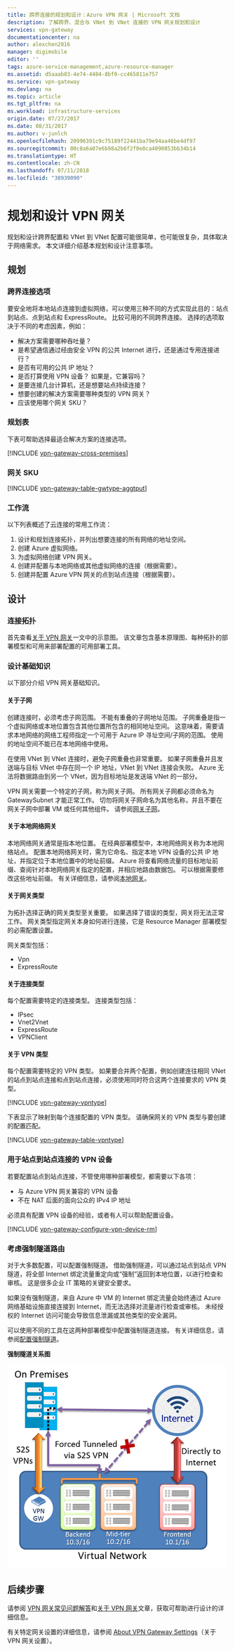 ```yaml
---
title: 跨界连接的规划和设计：Azure VPN 网关 | Microsoft 文档
description: 了解跨界、混合与 VNet 到 VNet 连接的 VPN 网关规划和设计
services: vpn-gateway
documentationcenter: na
author: alexchen2016
manager: digimobile
editor: ''
tags: azure-service-management,azure-resource-manager
ms.assetid: d5aaab83-4e74-4484-8bf0-cc465811e757
ms.service: vpn-gateway
ms.devlang: na
ms.topic: article
ms.tgt_pltfrm: na
ms.workload: infrastructure-services
origin.date: 07/27/2017
ms.date: 08/31/2017
ms.author: v-junlch
ms.openlocfilehash: 20996391c9c75189f22441ba79e94aa46be4df97
ms.sourcegitcommit: 00c8a6a07e6b98a2b6f2f0e8ca4090853bb34b14
ms.translationtype: HT
ms.contentlocale: zh-CN
ms.lasthandoff: 07/11/2018
ms.locfileid: "38939090"
---
```

# <a name="planning-and-design-for-vpn-gateway"></a>规划和设计 VPN 网关

规划和设计跨界配置和 VNet 到 VNet 配置可能很简单，也可能很复杂，具体取决于网络需求。 本文详细介绍基本规划和设计注意事项。

## <a name="planning"></a>规划

### <a name="compare"></a>跨界连接选项

要安全地将本地站点连接到虚拟网络，可以使用三种不同的方式实现此目的：站点到站点、点到站点和 ExpressRoute。 比较可用的不同跨界连接。 选择的选项取决于不同的考虑因素，例如：

- 解决方案需要哪种吞吐量？
- 是希望通信通过经由安全 VPN 的公共 Internet 进行，还是通过专用连接进行？
- 是否有可用的公共 IP 地址？
- 是否打算使用 VPN 设备？ 如果是，它兼容吗？
- 是要连接几台计算机，还是想要站点持续连接？
- 想要创建的解决方案需要哪种类型的 VPN 网关？
- 应该使用哪个网关 SKU？

### <a name="planningtable"></a>规划表

下表可帮助选择最适合解决方案的连接选项。

[!INCLUDE [vpn-gateway-cross-premises](../../includes/vpn-gateway-cross-premises-include.md)]

### <a name="gwsku"></a>网关 SKU

[!INCLUDE [vpn-gateway-table-gwtype-aggtput](../../includes/vpn-gateway-table-gwtype-aggtput-include.md)]

### <a name="wf"></a>工作流

以下列表概述了云连接的常用工作流：

1. 设计和规划连接拓扑，并列出想要连接的所有网络的地址空间。
2. 创建 Azure 虚拟网络。 
3. 为虚拟网络创建 VPN 网关。
4. 创建并配置与本地网络或其他虚拟网络的连接（根据需要）。
5. 创建并配置 Azure VPN 网关的点到站点连接（根据需要）。

## <a name="design"></a>设计
### <a name="topologies"></a>连接拓扑

首先查看[关于 VPN 网关](vpn-gateway-about-vpngateways.md)一文中的示意图。 该文章包含基本原理图、每种拓扑的部署模型和可用来部署配置的可用部署工具。

### <a name="designbasics"></a>设计基础知识

以下部分介绍 VPN 网关基础知识。 

#### <a name="subnets"></a>关于子网

创建连接时，必须考虑子网范围。 不能有重叠的子网地址范围。 子网重叠是指一个虚拟网络或本地位置包含其他位置所包含的相同地址空间。 这意味着，需要请求本地网络的网络工程师指定一个可用于 Azure IP 寻址空间/子网的范围。 使用的地址空间不能已在本地网络中使用。

在使用 VNet 到 VNet 连接时，避免子网重叠也非常重要。 如果子网重叠并且发送端与目标 VNet 中存在同一个 IP 地址，VNet 到 VNet 连接会失败。 Azure 无法将数据路由到另一个 VNet，因为目标地址是发送端 VNet 的一部分。

VPN 网关需要一个特定的子网，称为网关子网。 所有网关子网都必须命名为 GatewaySubnet 才能正常工作。 切勿将网关子网命名为其他名称，并且不要在网关子网中部署 VM 或任何其他组件。 请参阅[网关子网](vpn-gateway-about-vpn-gateway-settings.md#gwsub)。

#### <a name="local"></a>关于本地网络网关

本地网络网关通常是指本地位置。 在经典部署模型中，本地网络网关称为本地网络站点。 配置本地网络网关时，需为它命名、指定本地 VPN 设备的公共 IP 地址，并指定位于本地位置中的地址前缀。 Azure 将查看网络流量的目标地址前缀、查阅针对本地网络网关指定的配置，并相应地路由数据包。 可以根据需要修改这些地址前缀。 有关详细信息，请参阅[本地网关](vpn-gateway-about-vpn-gateway-settings.md#lng)。

#### <a name="gwtype"></a>关于网关类型

为拓扑选择正确的网关类型至关重要。 如果选择了错误的类型，网关将无法正常工作。 网关类型指定网关本身如何进行连接，它是 Resource Manager 部署模型的必需配置设置。

网关类型包括：

- Vpn
- ExpressRoute

#### <a name="connectiontype"></a>关于连接类型

每个配置需要特定的连接类型。 连接类型包括：

- IPsec
- Vnet2Vnet
- ExpressRoute
- VPNClient

#### <a name="vpntype"></a>关于 VPN 类型

每个配置需要特定的 VPN 类型。 如果要合并两个配置，例如创建连往相同 VNet 的站点到站点连接和点到站点连接，必须使用同时符合这两个连接要求的 VPN 类型。

[!INCLUDE [vpn-gateway-vpntype](../../includes/vpn-gateway-vpntype-include.md)]

下表显示了映射到每个连接配置的 VPN 类型。 请确保网关的 VPN 类型与要创建的配置匹配。 

[!INCLUDE [vpn-gateway-table-vpntype](../../includes/vpn-gateway-table-vpntype-include.md)]

### <a name="devices"></a>用于站点到站点连接的 VPN 设备

若要配置站点到站点连接，不管使用哪种部署模型，都需要以下各项：

- 与 Azure VPN 网关兼容的 VPN 设备
- 不在 NAT 后面的面向公众的 IPv4 IP 地址

必须具有配置 VPN 设备的经验，或者有人可以帮助配置设备。

[!INCLUDE [vpn-gateway-configure-vpn-device-rm](../../includes/vpn-gateway-configure-vpn-device-rm-include.md)]

### <a name="forcedtunnel"></a>考虑强制隧道路由

对于大多数配置，可以配置强制隧道。 借助强制隧道，可以通过站点到站点 VPN 隧道，将全部 Internet 绑定流量重定向或“强制”返回到本地位置，以进行检查和审核。 这是很多企业 IT 策略的关键安全要求。 

如果没有强制隧道，来自 Azure 中 VM 的 Internet 绑定流量会始终通过 Azure 网络基础设施直接连接到 Internet，而无法选择对流量进行检查或审核。 未经授权的 Internet 访问可能会导致信息泄漏或其他类型的安全漏洞。

可以使用不同的工具在这两种部署模型中配置强制隧道连接。 有关详细信息，请参阅[配置强制隧道](vpn-gateway-forced-tunneling-rm.md)。

**强制隧道关系图**

![Azure VPN 网关强制隧道示意图](./media/vpn-gateway-plan-design/forced-tunneling-diagram.png)

## <a name="next-steps"></a>后续步骤

请参阅 [VPN 网关常见问题解答](vpn-gateway-vpn-faq.md)和[关于 VPN 网关](vpn-gateway-about-vpngateways.md)文章，获取可帮助进行设计的详细信息。

有关特定网关设置的详细信息，请参阅 [About VPN Gateway Settings](vpn-gateway-about-vpn-gateway-settings.md)（关于 VPN 网关设置）。

<!--Update_Description: wording update --> 